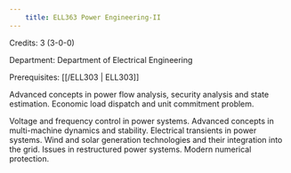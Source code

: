 ```yaml
---
    title: ELL363 Power Engineering-II
---
```

Credits: 3 (3-0-0)

Department: Department of Electrical Engineering

Prerequisites: [[/ELL303 | ELL303]]

Advanced concepts in power flow analysis, security analysis and state estimation. Economic load dispatch and unit commitment problem.

Voltage and frequency control in power systems. Advanced concepts in multi-machine dynamics and stability. Electrical transients in power systems. Wind and solar generation technologies and their integration into the grid. Issues in restructured power systems. Modern numerical protection.